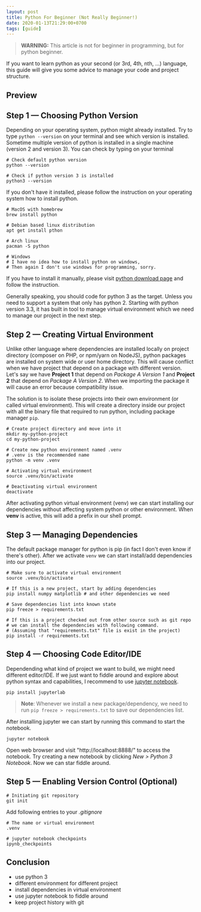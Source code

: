 ```yaml
---
layout: post
title: Python For Beginner (Not Really Beginner!)
date: 2020-01-13T21:29:00+0700
tags: [guide]
---
```


> **WARNING:** This article is not for beginner in programming, but for python beginner.

If you want to learn python as your second (or 3rd, 4th, nth, ...) language, this guide will give you some advice to manage your code and project structure.

## Preview

<link type="text/css" rel="stylesheet" href="/assets/asciinema/asciinema-player.css"/>
<asciinema-player src="/assets/asciinema/cast/python-get-started.cast" speed="2" idle-time-limit="1"></asciinema-player>
<script src="/assets/asciinema/asciinema-player.js"></script>

## Step 1 — Choosing Python Version

Depending on your operating system, python might already installed. Try to type `python --version` on your terminal and see which version is installed. Sometime multiple version of python is installed in a single machine (version 2 and version 3). You can check by typing on your terminal

```shell
# Check default python version
python --version

# Check if python version 3 is installed
python3 --version
```

If you don't have it installed, please follow the instruction on your operating system how to install python.

```shell
# MacOS with homebrew
brew install python

# Debian based linux distribution
apt get install pthon

# Arch linux
pacman -S python

# Windows
# I have no idea how to install python on windows,
# Then again I don't use windows for programming, sorry.
```

If you have to install it manually, please visit [python download page][python-download] and follow the instruction.

Generally speaking, you should code for python 3 as the target. Unless you need to support a system that only has python 2. Starting with python version 3.3, it has built in tool to manage virtual environment which we need to manage our project in the next step.

## Step 2 — Creating Virtual Environment

Unlike other language where dependencies are installed locally on project directory (composer on PHP, or npm/yarn on NodeJS), python packages are installed on system wide or user home directory. This will cause conflict when we have project that depend on a package with different version. Let's say we have **Project 1** that depend on _Package A Version 1_ and **Project 2** that depend on _Package A Version 2_. When we importing the package it will cause an error because compatibility issue.

The solution is to isolate these projects into their own environment (or called virtual environment). This will create a directory inside our project with all the binary file that required to run python, including package manager `pip`.

```shell
# Create project directory and move into it
mkdir my-python-project
cd my-python-project

# Create new python environment named .venv
# .venv is the recommended name
python -m venv .venv

# Activating virtual environment
source .venv/bin/activate

# Deactivating virtual environment
deactivate
```

After activating python virtual environment (venv) we can start installing our dependencies without affecting system python or other environment. When **venv** is active, this will add a prefix in our shell prompt.

## Step 3 — Managing Dependencies

The default package manager for python is pip (in fact I don't even know if there's other). After we activate `venv` we can start install/add dependencies into our project.

```shell
# Make sure to activate virtual environment
source .venv/bin/activate

# If this is a new project, start by adding dependencies
pip install numpy matplotlib # and other dependencies we need

# Save dependencies list into known state
pip freeze > requirements.txt

# If this is a project checked out from other source such as git repo
# we can install the dependencies with following command.
# (Assuming that "requirements.txt" file is exist in the project)
pip install -r requirements.txt
```

## Step 4 — Choosing Code Editor/IDE

Dependending what kind of project we want to build, we might need different editor/IDE. If we just want to fiddle around and explore about python syntax and capabilities, I recommend to use [jupyter notebook][install-jupyter].

```shell
pip install jupyterlab
```

> **Note**: Whenever we install a new package/dependency, we need to run `pip freeze > requirements.txt` to save our dependencies list.

After installing jupyter we can start by running this command to start the notebook.

```shell
jupyter notebook
```

Open web browser and visit "http://localhost:8888/" to access the notebook. Try creating a new notebook by clicking _New > Python 3 Notebook_. Now we can star fiddle around.

## Step 5 — Enabling Version Control (Optional)

```shell
# Initiating git repository
git init
```

Add following entries to your _.gitignore_

```shell
# The name or virtual environment
.venv

# jupyter notebook checkpoints
ipynb_checkpoints
```

## Conclusion

- use python 3
- different environment for different project
- install dependencies in virtual environment
- use jupyter notebook to fiddle around
- keep project history with git

[no-prefix-prompt]: /assets/images/no-prefix-prompt.png
[install-jupyter]: https://jupyter.org/install.html
[python-download]: https://www.python.org/downloads/
